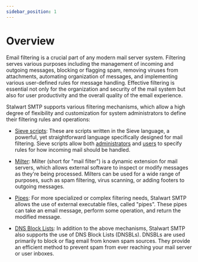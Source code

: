 ```yaml
---
sidebar_position: 1
---
```


# Overview

Email filtering is a crucial part of any modern mail server system. Filtering serves various purposes including the management of incoming and outgoing messages, blocking or flagging spam, removing viruses from attachments, automating organization of messages, and implementing various user-defined rules for message handling. Effective filtering is essential not only for the organization and security of the mail system but also for user productivity and the overall quality of the email experience.

Stalwart SMTP supports various filtering mechanisms, which allow a high degree of flexibility and customization for system administrators to define their filtering rules and operations:

- [Sieve scripts](/docs/smtp/filter/sieve): These are scripts written in the Sieve language, a powerful, yet straightforward language specifically designed for mail filtering. Sieve scripts allow both [administrators](/docs/smtp/filter/sieve.md) and [users](/docs/jmap/sieve) to specify rules for how incoming mail should be handled.

- [Milter](/docs/smtp/filter/milter): Milter (short for "mail filter") is a dynamic extension for mail servers, which allows external software to inspect or modify messages as they're being processed. Milters can be used for a wide range of purposes, such as spam filtering, virus scanning, or adding footers to outgoing messages.

- [Pipes](/docs/smtp/filter/pipe): For more specialized or complex filtering needs, Stalwart SMTP allows the use of external executable files, called "pipes". These pipes can take an email message, perform some operation, and return the modified message.

- [DNS Block Lists](/docs/smtp/filter/dnsbl): In addition to the above mechanisms, Stalwart SMTP also supports the use of DNS Block Lists (DNSBLs). DNSBLs are used primarily to block or flag email from known spam sources. They provide an efficient method to prevent spam from ever reaching your mail server or user inboxes.

